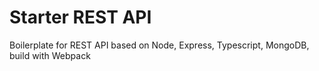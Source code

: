 # Starter REST API
Boilerplate for REST API based on Node, Express, Typescript, MongoDB, build with Webpack